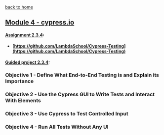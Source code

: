 [back to home](https://github.com/beatlesm/)

## [Module 4 - cypress.io](https://github.com/beatlesm/web/tree/main/2.3/Module234)

#### [Assignment 2.3.4](https://github.com/beatlesm/web/tree/main/2.3/Module234/assignment234):

-   **[https://github.com/LambdaSchool/Cypress-Testing](https://github.com/LambdaSchool/Cypress-Testing)**

#### [Guided project 2.3.4](https://github.com/beatlesm/web/tree/main/2.3/Module231/guided234):

### Objective 1 - Define What End-to-End Testing is and Explain its Importance

### Objective 2 - Use the Cypress GUI to Write Tests and Interact With Elements

### Objective 3 - Use Cypress to Test Controlled Input

### Objective 4 - Run All Tests Without Any UI

